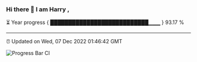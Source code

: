 ### Hi there 👋 I am Harry , 

⏳ Year progress { ███████████████████████████▁▁▁ } 93.17 %

---

⏰ Updated on Wed, 07 Dec 2022 01:46:42 GMT

![Progress Bar CI](https://github.com/duykhang68/duykhang68/workflows/Progress%20Bar%20CI/badge.svg)
